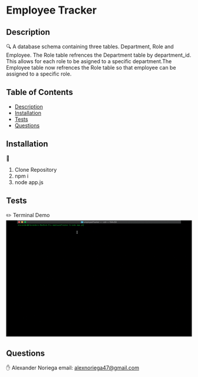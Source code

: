 
  # Employee Tracker
  
## Description
🔍 A database schema containing three tables. Department, Role and Employee. The Role table refrences the Department table by department_id. This allows for each role to be asigned to a specific department.The Employee table now refrences the Role table so that employee can be assigned to a specific role.
## Table of Contents
- [Description](#description)
- [Installation](#installation)
- [Tests](#tests)
- [Questions](#questions)
## Installation
💾 
1. Clone Repository
2. npm i 
3. node app.js
## Tests
✏️ 
Terminal Demo 
![employeeTracker.gif](assets/employeeTracker.gif)
## Questions
✋ 
Alexander Noriega
email: alexnoriega47@gmail.com

    